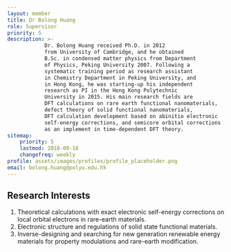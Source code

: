 ```yaml
---
layout: member
title: Dr Bolong Huang
role: Supervisor
priority: 5
description: >-
            Dr. Bolong Huang received Ph.D. in 2012 
            from University of Cambridge, and he obtained 
            B.Sc. in condensed matter physics from Department 
            of Physics, Peking University 2007. Following a 
            systematic training period as research assistant 
            in Chemistry Department in Peking University, and 
            in Hong Kong, he was starting-up his independent 
            research as PI in the Hong Kong Polytechnic 
            University in 2015. His main research fields are 
            DFT calculations on rare earth functional nanomaterials, 
            defect theory of solid functional nanomaterials, 
            DFT calculation development based on abinitio electronic 
            self-energy corrections, and semicore orbital corrections 
            as an implement in time-dependent DFT theory.
sitemap:
    priority: 5
    lastmod: 2018-09-18
    changefreq: weekly
profile: assets/images/profiles/profile_placeholder.png
email: bolong.huang@polyu.edu.hk
---
```


## Research Interests

1. Theoretical calculations with exact electronic self-energy corrections on local orbital electrons in rare-earth materials.
2. Electronic structure and regulations of solid state functional materials.
3. Inverse-designing and searching for new generation renewable energy materials for property modulations and rare-earth modification.